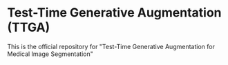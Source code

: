 # Test-Time Generative Augmentation (TTGA)

This is the official repository for "Test-Time Generative Augmentation for Medical Image Segmentation"
